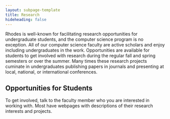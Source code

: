 ```yaml
---
layout: subpage-template
title: Research
hideheading: false
---
```

Rhodes is well-known for facilitating research opportunities for undergraduate students, and the computer science program is no exception.  All of our
computer science faculty are active scholars and enjoy including undergraduates in the work.  Opportunities are available for students
to get involved with research during the regular fall and spring semesters or over the summer.  Many times these research projects cuminate
in undergraduates publishing papers in journals and presenting at local, national, or international conferences.

## Opportunities for Students

To get involved, talk to the faculty member who you are interested in working with.  Most have webpages with descriptions of
their research interests and projects.

